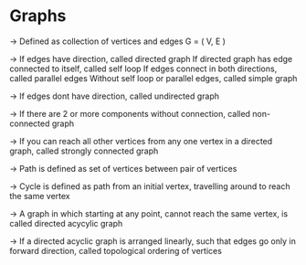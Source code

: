 # Graphs

-> Defined as collection of vertices and edges
    G = ( V, E )

-> If edges have direction, called directed graph
   If directed graph has edge connected to itself, called self loop
   If edges connect in both directions, called parallel edges
   Without self loop or parallel edges, called simple graph

-> If edges dont have direction, called undirected graph

-> If there are 2 or more components without connection, called non-connected graph

-> If you can reach all other vertices from any one vertex in a directed graph,
   called strongly connected graph

-> Path is defined as set of vertices between pair of vertices

-> Cycle is defined as path from an initial vertex, travelling around to reach the 
   same vertex

-> A graph in which starting at any point, cannot reach the same vertex, is called
   directed acycylic graph

-> If a directed acyclic graph is arranged linearly, such that edges go only in
   forward direction, called topological ordering of vertices 